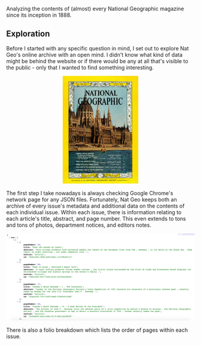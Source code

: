 Analyzing the contents of (almost) every National Geographic magazine since its inception in 1888. 

## Exploration

Before I started with any specific question in mind, I set out to explore Nat Geo's online archive with an open mind. I didn't know what kind of data might be behind the website or if there would be any at all that's visible to the public - only that I wanted to find something interesting.

<p align="center">
<img src="https://github.com/justinperline/natgeocoverage/blob/master/NatGeoCover.png" width="40%">
</p>

The first step I take nowadays is always checking Google Chrome's network page for any JSON files. Fortunately, Nat Geo keeps both an archive of every issue's metadata and additional data on the contents of each individual issue. Within each issue, there is information relating to each article's title, abstract, and page number. This even extends to tons and tons of photos, department notices, and editors notes.

![NatGeoJSON](https://github.com/justinperline/natgeocoverage/blob/master/NatGeoJSON.png)

There is also a folio breakdown which lists the order of pages within each issue.

